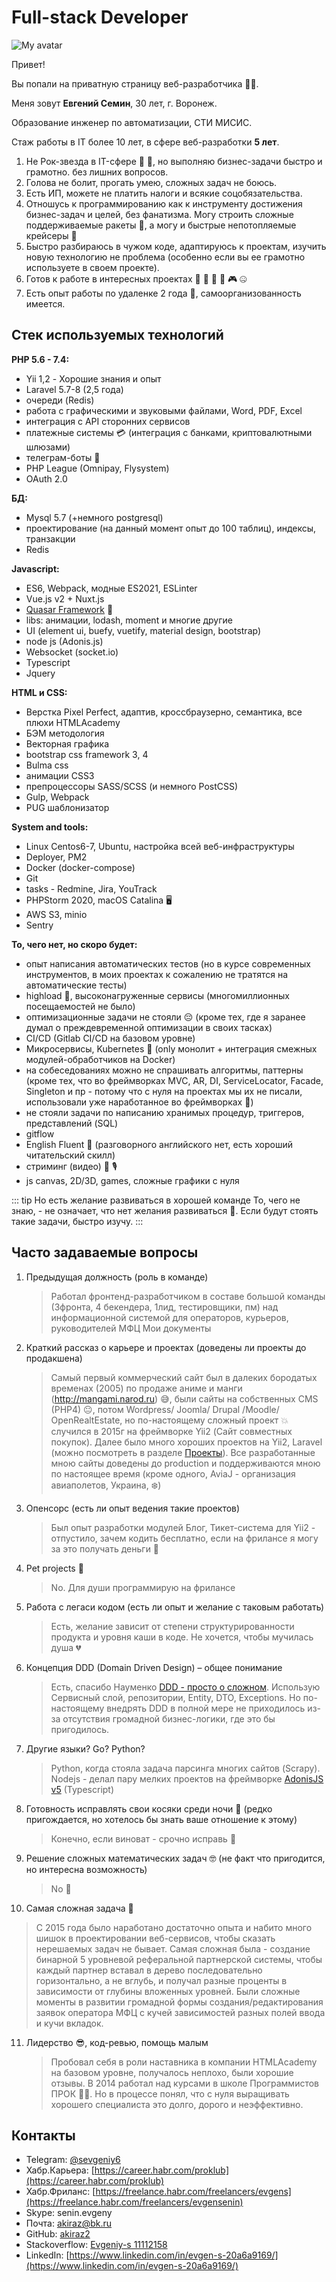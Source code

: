 # Full-stack Developer

![My avatar](/img/ava.jpeg)

Привет!

Вы попали на приватную страницу веб-разработчика 🧑‍💻.

Меня зовут **Евгений Семин**, 30 лет, г. Воронеж.

Образование инженер по автоматизации, СТИ МИСИС.

Стаж работы в IT более 10 лет, в сфере веб-разработки **5 лет**.

1. Не Рок-звезда в IT-сфере 🤠 🤟, но выполняю бизнес-задачи быстро и грамотно. без лишних вопросов.
2. Голова не болит, прогать умею, сложных задач не боюсь.
3. Есть ИП, можете не платить налоги и всякие соцобязательства.
4. Отношусь к программированию как к инструменту достижения бизнес-задач и целей, без фанатизма. Могу строить сложные поддерживаемые ракеты 🚀, а могу и быстрые непотопляемые крейсеры 🚤
5. Быстро разбираюсь в чужом коде, адаптируюсь к проектам, изучить новую технологию не проблема (особенно если вы ее грамотно используете в своем проекте).
6. Готов к работе в интересных проектах 🎰 🔞 💸 🔮 🎮 🤐
7. Есть опыт работы по удаленке 2 года 🏪, самоорганизованность имеется.

## Стек используемых технологий

**PHP 5.6 - 7.4:**
- Yii 1,2 - Хорошие знания и опыт
- Laravel 5.7-8 (2,5 года)
- очереди (Redis)
- работа с графическими и звуковыми файлами, Word, PDF, Excel
- интеграция с API сторонних сервисов
- платежные системы 💳 (интеграция с банками, криптовалютными шлюзами)
- телеграм-боты 🤖
- PHP League (Omnipay, Flysystem)
- OAuth 2.0

**БД:**
- Mysql 5.7 (+немного postgresql)
- проектирование (на данный момент опыт до 100 таблиц), индексы, транзакции
- Redis

**Javascript:**
- ES6, Webpack, модные ES2021, ESLinter
- Vue.js v2 + Nuxt.js
- [Quasar Framework](https://quasar.dev) 📱   
- libs: анимации, lodash, moment и многие другие
- UI (element ui, buefy, vuetify, material design, bootstrap)
- node js (Adonis.js)
- Websocket (socket.io)
- Typescript
- Jquery

**HTML и CSS:**
- Верстка Pixel Perfect, адаптив, кроссбраузерно, семантика, все плюхи HTMLAcademy
- БЭМ методология
- Векторная графика
- bootstrap css framework 3, 4
- Bulma css
- анимации CSS3
- препроцессоры SASS/SCSS (и немного PostCSS)
- Gulp, Webpack
- PUG шаблонизатор

**System and tools:**
- Linux Centos6-7, Ubuntu, настройка всей веб-инфраструктуры
- Deployer, PM2
- Docker (docker-compose)
- Git
- tasks - Redmine, Jira, YouTrack
- PHPStorm 2020, macOS Catalina 🖥
- AWS S3, minio
- Sentry

**То, чего нет, но скоро будет:**
- опыт написания автоматических тестов (но в курсе современных инструментов, в моих проектах к сожалению не тратятся на автоматические тесты)
- highload 🚀, высоконагруженные сервисы (многомиллионных посещаемостей не было)
- оптимизационные задачи не стояли 😔 (кроме тех, где я заранее думал о преждевременной оптимизации в своих тасках)
- CI/CD (Gitlab CI/CD на базовом уровне)
- Микросервисы, Kubernetes 🧱 (only монолит + интеграция смежных модулей-обработчиков на Docker)
- на собеседованиях можно не спрашивать алгоритмы, паттерны (кроме тех, что во фреймворках MVC, AR, DI, ServiceLocator, Facade, Singleton и пр - потому что с нуля на проектах мы их не писали, использовали уже наработанное во фреймворках 🧐)
- не стояли задачи по написанию хранимых процедур, триггеров, представлений (SQL)
- gitflow
- English Fluent 🙊 (разговорного английского нет, есть хороший читательский скилл)
- стриминг (видео) 🎥 🎙
- js canvas, 2D/3D, games, сложные графики с нуля

::: tip Но есть желание развиваться в хорошей команде
То, чего не знаю, - не означает, что нет желания развиваться 💪. Если будут стоять такие задачи, быстро изучу.
:::

## Часто задаваемые вопросы

1. Предыдущая должность (роль в команде)
    > Работал фронтенд-разработчиком в составе большой команды (3фронта, 4 бекендера, 1лид, тестировщики, пм) над
    информационной системой для операторов, курьеров, руководителей МФЦ Мои документы
2. Краткий рассказ о карьере и проектах (доведены ли проекты до продакшена)
    > Самый первый коммерческий сайт был в далеких бородатых временах (2005) по продаже аниме и манги (http://mangami.narod.ru) 😅,
    были сайты на собственных CMS (PHP4) 😐, потом Wordpress/ Joomla/ Drupal /Moodle/ OpenRealtEstate,
    но по-настоящему сложный проект 💥 случился в 2015г на фреймворке Yii2 (Сайт совместных покупок).
    Далее было много хороших проектов на Yii2, Laravel (можно посмотреть в разделе [Проекты](/projects/)).
    Все разработанные мною сайты доведены до production и поддерживаются мною по настоящее время (кроме одного, AviaJ - организация авиаполетов, Украина, ❄️)
3. Опенсорс (есть ли опыт ведения такие проектов)
    > Был опыт разработки модулей Блог, Тикет-система для Yii2 - отпустило, зачем кодить бесплатно, если на фрилансе я могу за это получать деньги 🧐
4. Pet projects 🐣
    > No. Для души программирую на фрилансе
5. Работа с легаси кодом (есть ли опыт и желание с таковым работать)
    > Есть, желание зависит от степени структурированности продукта и уровня каши в коде. Не хочется, чтобы мучилась душа 💔
6. Концепция DDD (Domain Driven Design) – общее понимание
    > Есть, спасибо Науменко [DDD - просто о сложном](https://www.youtube.com/watch?v=rjtbCyacJas). Использую Сервисный слой, репозитории, Entity, DTO, Exceptions. Но по-настоящему внедрять DDD в полной мере не приходилось из-за отсутствия громадной бизнес-логики, где это бы пригодилось.
7. Другие языки? Go? Python?
    > Python, когда стояла задача парсинга многих сайтов (Scrapy). Nodejs - делал пару мелких проектов на фреймворке [AdonisJS v5](https://adonisjs.com) (Typescript)

8. Готовность исправлять свои косяки среди ночи 🌃 (редко пригождается, но хотелось бы знать ваше отношение к этому)
    > Конечно, если виноват - срочно исправь 🔧
9. Решение сложных математических задач 🤓 (не факт что пригодится, но интересна возможность)
    > No 🙈
10. Самая сложная задача 🧠
   > С 2015 года было наработано достаточно опыта и набито много шишок в проектировании веб-сервисов, чтобы сказать нерешаемых задач не бывает. Самая
    сложная была - создание бинарной 5 уровневой реферальной партнерской системы, чтобы каждый партнер вставал в дерево последовательно горизонтально, а не вглубь, и получал разные проценты в зависимости от глубины вложенных уровней.
    Были сложные моменты в развитии громадной формы создания/редактирования заявок оператора МФЦ с кучей зависимостей разных полей ввода и кучи вкладок.
11. Лидерство 😎, код-ревью, помощь малым
    > Пробовал себя в роли наставника в компании HTMLAcademy на базовом уровне, получалось неплохо, были хорошие отзывы. В 2014 работал над курсами в школе Программистов ПРОК 👨‍🏫. Но в процессе понял, что с нуля выращивать хорошего специалиста это долго, дорого и неэффективно.

## Контакты

* Telegram: [@sevgeniy6](https://t.me/sevgeniy6)
* Хабр.Карьера: [https://career.habr.com/proklub](https://career.habr.com/proklub)
* Хабр.Фриланс: [https://freelance.habr.com/freelancers/evgens](https://freelance.habr.com/freelancers/evgensenin)
* Skype: senin.evgeny
* Почта: akiraz@bk.ru
* GitHub: [akiraz2](https://github.com/akiraz2)
* Stackoverflow: [Evgeniy-s 11112158](https://stackoverflow.com/users/11112158/evgeniy-s)
* LinkedIn: [https://www.linkedin.com/in/evgen-s-20a6a9169/](https://www.linkedin.com/in/evgen-s-20a6a9169/)
